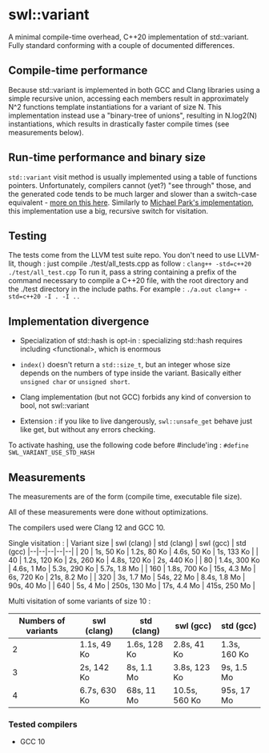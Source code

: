 # swl::variant

A minimal compile-time overhead, C++20 implementation of std::variant. Fully standard conforming with a couple of documented differences. 

## Compile-time performance

Because std::variant is implemented in both GCC and Clang libraries using a simple recursive union, accessing each members result in approximately N^2 functions template instantiations for a variant of size N. This implementation instead use a "binary-tree of unions", resulting in N.log2(N) instantiations, which results in drastically faster compile times (see measurements below). 

## Run-time performance and binary size

`std::variant` visit method is usually implemented using a table of functions pointers. Unfortunately, compilers cannot (yet?) "see through" those, and the generated code tends to be much larger and slower than a switch-case equivalent - [more on this here](https://mpark.github.io/programming/2019/01/22/variant-visitation-v2/). Similarly to [Michael Park's implementation](https://github.com/mpark/variant), this implementation use a big, recursive switch for visitation. 

## Testing

The tests come from the LLVM test suite repo. You don't need to use LLVM-lit, though : just compile ./test/all_tests.cpp as follow : 
`clang++ -std=c++20 ./test/all_test.cpp`
To run it, pass a string containing a prefix of the command necessary to compile a C++20 file, with the root directory and the ./test directory in the include paths. 
For example : 
`./a.out clang++ -std=c++20 -I . -I ..`

## Implementation divergence

* Specialization of std::hash is opt-in : specializing std::hash requires including \<functional\>, which is enormous

* `index()` doesn't return a `std::size_t`, but an integer whose size depends on the numbers of type inside the variant. Basically either `unsigned char` or `unsigned short`. 

* Clang implementation (but not GCC) forbids any kind of conversion to bool, not swl::variant

* Extension : if you like to live dangerously, `swl::unsafe_get` behave just like get, but without any errors checking. 

To activate hashing, use the following code before #include'ing : 
`#define SWL_VARIANT_USE_STD_HASH`

## Measurements 

The measurements are of the form (compile time, executable file size). 

All of these measurements were done without optimizations. 

The compilers used were Clang 12 and GCC 10. 

Single visitation : 
| Variant size | swl (clang) | std (clang) | swl (gcc) | std (gcc) 
|--|--|--|--|--|
| 20  | 1s, 50 Ko        | 1.2s, 80 Ko   | 4.6s, 50 Ko  | 1s, 133 Ko   |
| 40  | 1.2s, 120 Ko     | 2s, 260 Ko    | 4.8s, 120 Ko | 2s, 440 Ko   |
| 80  | 1.4s, 300 Ko     | 4.6s, 1 Mo    | 5.3s, 290 Ko | 5.7s, 1.8 Mo |
| 160 | 1.8s, 700 Ko     | 15s, 4.3 Mo   | 6s, 720 Ko   | 21s, 8.2 Mo  |
| 320 | 3s, 1.7 Mo       | 54s, 22 Mo    | 8.4s, 1.8 Mo | 90s, 40 Mo   |
| 640 | 5s, 4 Mo         | 250s, 130 Mo  | 17s, 4.4 Mo  | 415s, 250 Mo |

Multi visitation of some variants of size 10 : 

| Numbers of variants | swl (clang) | std (clang) | swl (gcc) | std (gcc) 
|--|--|--|--|--|
| 2 | 1.1s, 49 Ko   | 1.6s, 128 Ko   | 2.8s, 41 Ko    | 1.3s, 160 Ko  |
| 3 | 2s, 142 Ko    | 8s, 1.1 Mo     | 3.8s, 123 Ko   | 9s, 1.5 Mo    |
| 4 | 6.7s, 630 Ko  | 68s, 11 Mo     | 10.5s, 560 Ko  | 95s, 17 Mo    |

### Tested compilers
* GCC 10

